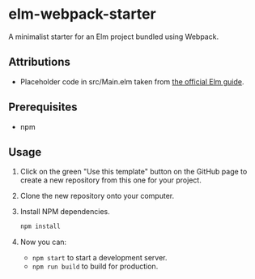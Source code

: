 # elm-webpack-starter

A minimalist starter for an Elm project bundled using Webpack.

## Attributions

* Placeholder code in src/Main.elm taken from [the official Elm guide](https://guide.elm-lang.org).

## Prerequisites

* npm

## Usage

1. Click on the green "Use this template" button on the GitHub page to create a
   new repository from this one for your project.

2. Clone the new repository onto your computer.

3. Install NPM dependencies.

   ```sh
   npm install
   ```

4. Now you can:

   * `npm start` to start a development server.
   * `npm run build` to build for production.
